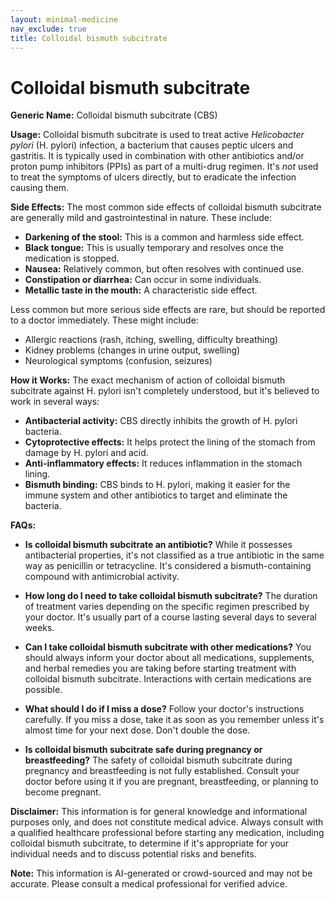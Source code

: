 ```yaml
---
layout: minimal-medicine
nav_exclude: true
title: Colloidal bismuth subcitrate
---
```


# Colloidal bismuth subcitrate

**Generic Name:** Colloidal bismuth subcitrate (CBS)

**Usage:**  Colloidal bismuth subcitrate is used to treat active *Helicobacter pylori* (H. pylori) infection, a bacterium that causes peptic ulcers and gastritis. It is typically used in combination with other antibiotics and/or proton pump inhibitors (PPIs) as part of a multi-drug regimen.  It's *not* used to treat the symptoms of ulcers directly, but to eradicate the infection causing them.

**Side Effects:** The most common side effects of colloidal bismuth subcitrate are generally mild and gastrointestinal in nature. These include:

* **Darkening of the stool:** This is a common and harmless side effect.
* **Black tongue:**  This is usually temporary and resolves once the medication is stopped.
* **Nausea:** Relatively common, but often resolves with continued use.
* **Constipation or diarrhea:** Can occur in some individuals.
* **Metallic taste in the mouth:** A characteristic side effect.


Less common but more serious side effects are rare, but should be reported to a doctor immediately. These might include:

* Allergic reactions (rash, itching, swelling, difficulty breathing)
* Kidney problems (changes in urine output, swelling)
* Neurological symptoms (confusion, seizures)

**How it Works:** The exact mechanism of action of colloidal bismuth subcitrate against H. pylori isn't completely understood, but it's believed to work in several ways:

* **Antibacterial activity:** CBS directly inhibits the growth of H. pylori bacteria.
* **Cytoprotective effects:**  It helps protect the lining of the stomach from damage by H. pylori and acid.
* **Anti-inflammatory effects:** It reduces inflammation in the stomach lining.
* **Bismuth binding:** CBS binds to H. pylori, making it easier for the immune system and other antibiotics to target and eliminate the bacteria.


**FAQs:**

* **Is colloidal bismuth subcitrate an antibiotic?**  While it possesses antibacterial properties, it's not classified as a true antibiotic in the same way as penicillin or tetracycline.  It's considered a bismuth-containing compound with antimicrobial activity.

* **How long do I need to take colloidal bismuth subcitrate?** The duration of treatment varies depending on the specific regimen prescribed by your doctor. It's usually part of a course lasting several days to several weeks.

* **Can I take colloidal bismuth subcitrate with other medications?**  You should always inform your doctor about all medications, supplements, and herbal remedies you are taking before starting treatment with colloidal bismuth subcitrate. Interactions with certain medications are possible.

* **What should I do if I miss a dose?**  Follow your doctor's instructions carefully.  If you miss a dose, take it as soon as you remember unless it's almost time for your next dose. Don't double the dose.

* **Is colloidal bismuth subcitrate safe during pregnancy or breastfeeding?**  The safety of colloidal bismuth subcitrate during pregnancy and breastfeeding is not fully established.  Consult your doctor before using it if you are pregnant, breastfeeding, or planning to become pregnant.


**Disclaimer:** This information is for general knowledge and informational purposes only, and does not constitute medical advice.  Always consult with a qualified healthcare professional before starting any medication, including colloidal bismuth subcitrate, to determine if it's appropriate for your individual needs and to discuss potential risks and benefits.


**Note:** This information is AI-generated or crowd-sourced and may not be accurate. Please consult a medical professional for verified advice.